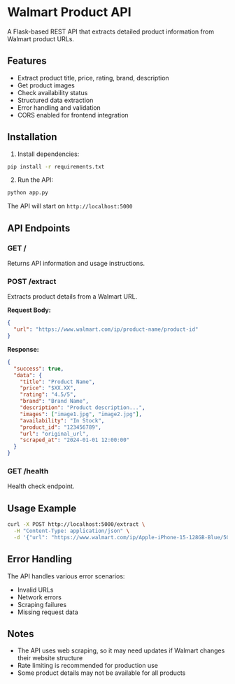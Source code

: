 # Walmart Product API

A Flask-based REST API that extracts detailed product information from Walmart product URLs.

## Features

- Extract product title, price, rating, brand, description
- Get product images
- Check availability status
- Structured data extraction
- Error handling and validation
- CORS enabled for frontend integration

## Installation

1. Install dependencies:
```bash
pip install -r requirements.txt
```

2. Run the API:
```bash
python app.py
```

The API will start on `http://localhost:5000`

## API Endpoints

### GET /
Returns API information and usage instructions.

### POST /extract
Extracts product details from a Walmart URL.

**Request Body:**
```json
{
  "url": "https://www.walmart.com/ip/product-name/product-id"
}
```

**Response:**
```json
{
  "success": true,
  "data": {
    "title": "Product Name",
    "price": "$XX.XX",
    "rating": "4.5/5",
    "brand": "Brand Name",
    "description": "Product description...",
    "images": ["image1.jpg", "image2.jpg"],
    "availability": "In Stock",
    "product_id": "123456789",
    "url": "original_url",
    "scraped_at": "2024-01-01 12:00:00"
  }
}
```

### GET /health
Health check endpoint.

## Usage Example

```bash
curl -X POST http://localhost:5000/extract \
  -H "Content-Type: application/json" \
  -d '{"url": "https://www.walmart.com/ip/Apple-iPhone-15-128GB-Blue/5051007897"}'
```

## Error Handling

The API handles various error scenarios:
- Invalid URLs
- Network errors
- Scraping failures
- Missing request data

## Notes

- The API uses web scraping, so it may need updates if Walmart changes their website structure
- Rate limiting is recommended for production use
- Some product details may not be available for all products
